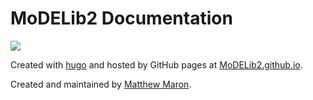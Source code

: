 # MoDELib2 Documentation

![](https://custom-icon-badges.demolab.com/badge/University%20of%20Miami-005030?)

Created with [hugo](https://gohugo.io/) and hosted by GitHub pages at [MoDELib2.github.io](https://mlm335.github.io/MoDELib2.github.io/).

Created and maintained by [Matthew Maron](https://github.com/mlm335).
